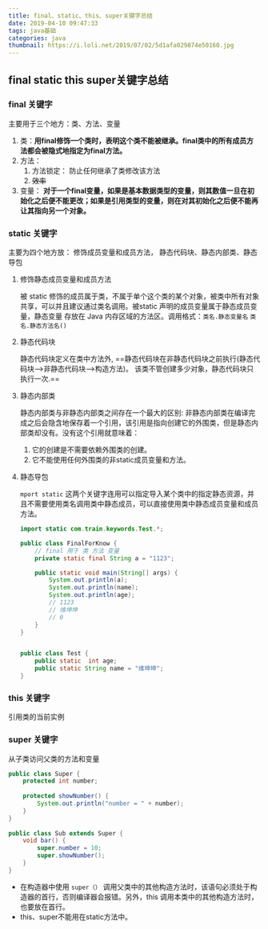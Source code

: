 ```yaml
---
title: final、static、this、super关键字总结
date: 2019-04-10 09:47:33
tags: java基础
categories: java
thumbnail: https://i.loli.net/2019/07/02/5d1afa029874e50160.jpg
---
```


## final  static this super关键字总结

### final 关键字

主要用于三个地方：类、方法、变量

1. 类：**用final修饰一个类时，表明这个类不能被继承。final类中的所有成员方法都会被隐式地指定为final方法。**
2. 方法：
   1. 方法锁定： 防止任何继承了类修改该方法
   2. ~~效率~~
3. 变量： **对于一个final变量，如果是基本数据类型的变量，则其数值一旦在初始化之后便不能更改；如果是引用类型的变量，则在对其初始化之后便不能再让其指向另一个对象。**

<!--more-->

### static 关键字

主要为四个地方放： 修饰成员变量和成员方法， 静态代码块、静态内部类、静态导包

1. 修饰静态成员变量和成员方法

   被 static 修饰的成员属于类，不属于单个这个类的某个对象，被类中所有对象共享，可以并且建议通过类名调用。被static 声明的成员变量属于静态成员变量，静态变量 存放在 Java 内存区域的方法区。调用格式：`类名.静态变量名` `类名.静态方法名()`

2. 静态代码块

   静态代码块定义在类中方法外, ==静态代码块在非静态代码块之前执行(静态代码块—>非静态代码块—>构造方法)。 该类不管创建多少对象，静态代码块只执行一次.==

3. 静态内部类

   静态内部类与非静态内部类之间存在一个最大的区别: 非静态内部类在编译完成之后会隐含地保存着一个引用，该引用是指向创建它的外围类，但是静态内部类却没有。没有这个引用就意味着：

   1. 它的创建是不需要依赖外围类的创建。
   2. 它不能使用任何外围类的非static成员变量和方法。

4. 静态导包

   `mport static` 这两个关键字连用可以指定导入某个类中的指定静态资源，并且不需要使用类名调用类中静态成员，可以直接使用类中静态成员变量和成员方法。

   ```java
   import static com.train.keywords.Test.*;
   
   public class FinalForKnow {
       // final 用于 类 方法 变量
       private static final String a = "1123";
   
       public static void main(String[] args) {
           System.out.println(a);
           System.out.println(name);
           System.out.println(age);
           // 1123
           // 维坤坤
           // 0
       }
   }
   
   
   public class Test {
       public static  int age;
       public static String name = "维坤坤";
   }
   ```



### this 关键字

引用类的当前实例

### super 关键字

从子类访问父类的方法和变量

```java
public class Super {
    protected int number;
     
    protected showNumber() {
        System.out.println("number = " + number);
    }
}
 
public class Sub extends Super {
    void bar() {
        super.number = 10;
        super.showNumber();
    }
}
```

- 在构造器中使用 `super（）` 调用父类中的其他构造方法时，该语句必须处于构造器的首行，否则编译器会报错。另外，this 调用本类中的其他构造方法时，也要放在首行。
- this、super不能用在static方法中。

